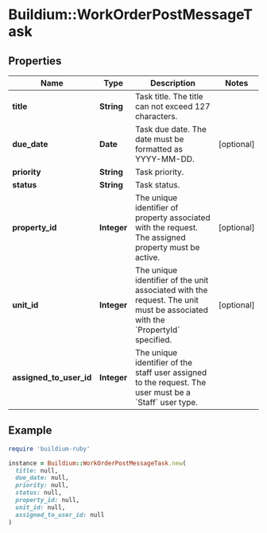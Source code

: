 # Buildium::WorkOrderPostMessageTask

## Properties

| Name | Type | Description | Notes |
| ---- | ---- | ----------- | ----- |
| **title** | **String** | Task title. The title can not exceed 127 characters. |  |
| **due_date** | **Date** | Task due date. The date must be formatted as YYYY-MM-DD. | [optional] |
| **priority** | **String** | Task priority. |  |
| **status** | **String** | Task status. |  |
| **property_id** | **Integer** | The unique identifier of property associated with the request. The assigned property must be active. | [optional] |
| **unit_id** | **Integer** | The unique identifier of the unit associated with the request. The unit must be associated with the &#x60;PropertyId&#x60; specified. | [optional] |
| **assigned_to_user_id** | **Integer** | The unique identifier of the staff user assigned to the request. The user must be a &#x60;Staff&#x60; user type. |  |

## Example

```ruby
require 'buildium-ruby'

instance = Buildium::WorkOrderPostMessageTask.new(
  title: null,
  due_date: null,
  priority: null,
  status: null,
  property_id: null,
  unit_id: null,
  assigned_to_user_id: null
)
```

